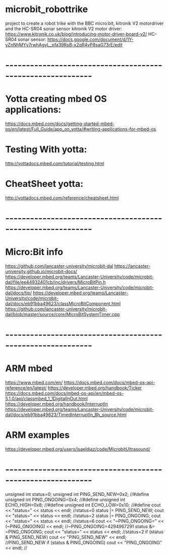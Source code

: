 # microbit_robottrike
project to create a robot trike with the BBC micro:bit, kitronik V2 motordriver and the HC-SR04 sonar sensor
kitronik V2 motor driver: https://www.kitronik.co.uk/blog/introducing-motor-driver-board-v2/
HC-SR04 sonar sensor: https://docs.google.com/document/d/1Y-yZnNhMYy7rwhAgyL_pfa39RsB-x2qR4vP8saG73rE/edit

# -----------------------------------------------------------

# Yotta creating mbed OS applications:
https://docs.mbed.com/docs/getting-started-mbed-os/en/latest/Full_Guide/app_on_yotta/#writing-applications-for-mbed-os
# Testing With yotta:
http://yottadocs.mbed.com/tutorial/testing.html
# CheatSheet yotta:
http://yottadocs.mbed.com/reference/cheatsheet.html

# -----------------------------------------------------------

# Micro:Bit info
https://github.com/lancaster-university/microbit-dal
https://lancaster-university.github.io/microbit-docs/
https://developer.mbed.org/teams/Lancaster-University/code/microbit-dal/file/ee44932401cb/inc/drivers/MicroBitPin.h
https://developer.mbed.org/teams/Lancaster-University/code/microbit-dal/docs/tip/
https://developer.mbed.org/teams/Lancaster-University/code/microbit-dal/docs/eb91bba49623/classMicroBitComponent.html
https://github.com/lancaster-university/microbit-dal/blob/master/source/core/MicroBitSystemTimer.cpp

# -----------------------------------------------------------

# ARM mbed
https://www.mbed.com/en/
https://docs.mbed.com/docs/mbed-os-api-reference/en/latest/
https://developer.mbed.org/handbook/Ticker
https://docs.mbed.com/docs/mbed-os-api/en/mbed-os-5.1.0/api/classmbed_1_1DigitalInOut.html
https://developer.mbed.org/handbook/InterruptIn
https://developer.mbed.org/teams/Lancaster-University/code/microbit-dal/docs/eb91bba49623/TimedInterruptIn_8h_source.html
# ARM examples
https://developer.mbed.org/users/isaeldiaz/code/MicrobitUltrasound/


# -----------------------------------------------------------

unsigned int status=0;
unsigned int PING_SEND_NEW=0x2; //#define
unsigned int PING_ONGOING=0x4; //#define
unsigned int ECHO_HIGH=0x8; //#define
unsigned int ECHO_LOW=0x10; //#define
cout << "status=" << status << endl;  //status=0
status |= PING_SEND_NEW;
cout << "status=" << status << endl;  //status=2
status |= PING_ONGOING;
cout << "status=" << status << endl;  //status=6
cout << "~PING_ONGOING=" << (~PING_ONGOING) << endl;  //~PING_ONGOING=4294967291
status &= ~PING_ONGOING;
cout << "status=" << status << endl;  //status=2
if (status & PING_SEND_NEW) cout << "PING_SEND_NEW" << endl; //PING_SEND_NEW
if (status & PING_ONGOING) cout << "PING_ONGOING" << endl;   //<nothing printed>